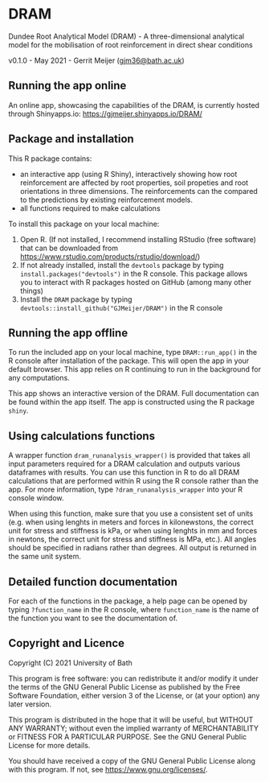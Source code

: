 # DRAM

Dundee Root Analytical Model (DRAM) - A three-dimensional analytical model for the mobilisation of root reinforcement in direct shear conditions

v0.1.0 - May 2021 - Gerrit Meijer (<gjm36@bath.ac.uk>)


## Running the app online

An online app, showcasing the capabilities of the DRAM, is currently hosted through Shinyapps.io: <https://gjmeijer.shinyapps.io/DRAM/>


## Package and installation

This R package contains:

- an interactive app (using R Shiny), interactively showing how root reinforcement are affected by root properties, soil propeties and root orientations in three dimensions. 
The reinforcements can the compared to the predictions by existing reinforcement models.
- all functions required to make calculations

To install this package on your local machine:

1. Open R. (If not installed, I recommend installing RStudio (free software) that can be downloaded from https://www.rstudio.com/products/rstudio/download/)
2. If not already installed, install the `devtools` package by typing `install.packages("devtools")` in the R console. This package allows you to interact with R packages hosted on GitHub (among many other things)
3. Install the `DRAM` package by typing `devtools::install_github("GJMeijer/DRAM")` in the R console


## Running the app offline

To run the included app on your local machine, type `DRAM::run_app()` in the R console after installation of the package. This will open the app in your default browser. This app relies on R continuing to run in the background for any computations.

This app shows an interactive version of the DRAM. Full documentation can be found within the app itself. The app is constructed using the R package `shiny`.


## Using calculations functions

A wrapper function `dram_runanalysis_wrapper()` is provided that takes all input parameters required for a DRAM calculation and outputs various dataframes with results. You can use this function in R to do all DRAM calculations that are performed within R using the R console rather than the app. For more information, type 
`?dram_runanalysis_wrapper` into your R console window.

When using this function, make sure that you use a consistent set of units (e.g. when using lenghts in meters and forces in kilonewstons, the correct unit for stress and stiffness is kPa, or when using lenghts in mm and forces in newtons, the correct unit for stress and stiffness is MPa, etc.). All angles should be specified in radians rather than degrees. All output is returned in the same unit system.


## Detailed function documentation

For each of the functions in the package, a help page can be opened by typing `?function_name` in the R console, where `function_name` is the name of the function you want to see the documentation of.


## Copyright and Licence

Copyright (C) 2021 University of Bath

This program is free software: you can redistribute it and/or modify it under the terms of the GNU General Public License as published by the Free Software Foundation, either version 3 of the License, or (at your option) any later version.

This program is distributed in the hope that it will be useful, but WITHOUT ANY WARRANTY; without even the implied warranty of MERCHANTABILITY or FITNESS FOR A PARTICULAR PURPOSE. See the GNU General Public License for more details.

You should have received a copy of the GNU General Public License along with this program. If not, see <https://www.gnu.org/licenses/>.


